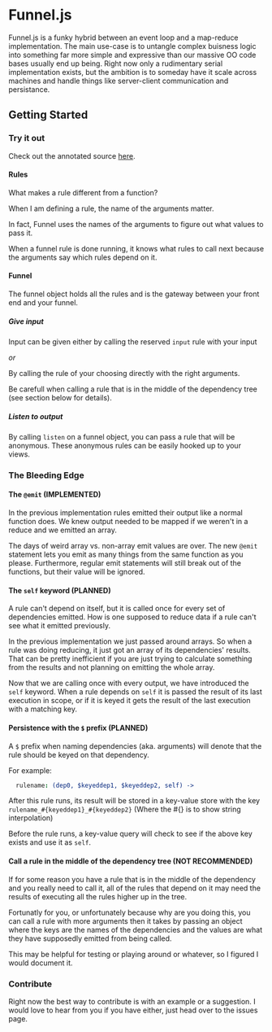 Funnel.js
======

Funnel.js is a funky hybrid between an event loop and a map-reduce implementation.
The main use-case is to untangle complex buisness logic into something far more simple and expressive than our massive OO code bases usually end up being.
Right now only a rudimentary serial implementation exists, but the ambition is to someday have it scale across machines and handle things like server-client communication and persistance.

## Getting Started

### Try it out

Check out the annotated source [here](http://brysgo.github.io/funnel/docs/funnel.html).

#### Rules

What makes a rule different from a function?

When I am defining a rule, the name of the arguments matter.

In fact, Funnel uses the names of the arguments to figure out what values to pass it.

When a funnel rule is done running, it knows what rules to call next because the arguments say which rules depend on it.

#### Funnel

The funnel object holds all the rules and is the gateway between your front end and your funnel.

##### Give input

Input can be given either by calling the reserved `input` rule with your input 

*or*

By calling the rule of your choosing directly with the right arguments.

Be carefull when calling a rule that is in the middle of the dependency tree (see section below for details).

##### Listen to output

By calling `listen` on a funnel object, you can pass a rule that will be anonymous. These anonymous rules can be easily hooked up to your views.

### The Bleeding Edge

#### The `@emit` (IMPLEMENTED)

In the previous implementation rules emitted their output like a normal function does.
We knew output needed to be mapped if we weren't in a reduce and we emitted an array.

The days of weird array vs. non-array emit values are over. The new `@emit` statement lets
you emit as many things from the same function as you please. Furthermore, regular emit statements
will still break out of the functions, but their value will be ignored.

#### The `self` keyword (PLANNED)

A rule can't depend on itself, but it is called once for every set of dependencies emitted. How is one supposed
to reduce data if a rule can't see what it emitted previously.

In the previous implementation we just passed around arrays. So when a rule was doing reducing, it just got an array of its
dependencies' results. That can be pretty inefficient if you are just trying to calculate something from the results and not
planning on emitting the whole array.

Now that we are calling once with every output, we have introduced the `self` keyword. When a rule depends on `self` it is passed the result of its last execution
in scope, or if it is keyed it gets the result of the last execution with a matching key.

#### Persistence with the `$` prefix (PLANNED)

A `$` prefix when naming dependencies (aka. arguments) will denote that the rule should be keyed on that dependency.

For example:

```coffeescript
  rulename: (dep0, $keyeddep1, $keyeddep2, self) ->
```
After this rule runs, its result will be stored in a key-value store with the key `rulename_#{keyeddep1}_#{keyeddep2}` (Where the #{} is to show string interpolation)

Before the rule runs, a key-value query will check to see if the above key exists and use it as `self`.

#### Call a rule in the middle of the dependency tree (NOT RECOMMENDED)

If for some reason you have a rule that is in the middle of the dependency and you really need to call it, all of the rules that
depend on it may need the results of executing all the rules higher up in the tree.

Fortunatly for you, or unfortunately because why are you doing this, you can call a rule with more arguments then it takes by passing an
object where the keys are the names of the dependencies and the values are what they have supposedly emitted from being called.

This may be helpful for testing or playing around or whatever, so I figured I would document it.

### Contribute

Right now the best way to contribute is with an example or a suggestion. I would love to hear from you if you have either, just head over to the issues page.
